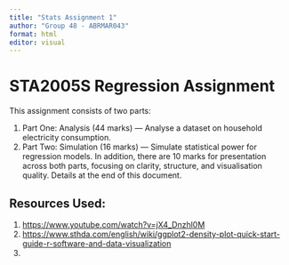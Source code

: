 ```yaml
---
title: "Stats Assignment 1"
author: "Group 48 - ABRMAR043"
format: html
editor: visual
---
```


# STA2005S Regression Assignment
This assignment consists of two parts:
1. Part One: Analysis (44 marks) — Analyse a dataset on household electricity consumption.
2. Part Two: Simulation (16 marks) — Simulate statistical power for regression models.
In addition, there are 10 marks for presentation across both parts, focusing on clarity, structure, and visualisation quality. Details at the end of this document.

## Resources Used: 
1) https://www.youtube.com/watch?v=jX4_Dnzhl0M
2) https://www.sthda.com/english/wiki/ggplot2-density-plot-quick-start-guide-r-software-and-data-visualization
3)
